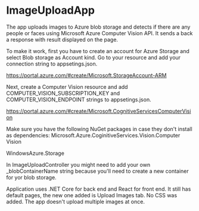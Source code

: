 # ImageUploadApp

The app uploads images to Azure blob storage and detects if there are any people or faces using Microsoft Azure Computer Vision API. 
It sends a back a response with result displayed on the page.

To make it work, first you have to create an account for Azure Storage and select Blob storage as Account kind. 
Go to your resource and add your connection string to appsetings.json.

https://portal.azure.com/#create/Microsoft.StorageAccount-ARM

Next, create a Computer Vision resource and add COMPUTER_VISION_SUBSCRIPTION_KEY and COMPUTER_VISION_ENDPOINT strings to appsetings.json.

https://portal.azure.com/#create/Microsoft.CognitiveServicesComputerVision

Make sure you have the following NuGet packages in case they don't install as dependencies: 
Microsoft.Azure.CoginitiveServices.Vision.Computer Vision

WindowsAzure.Storage

In ImageUploadController you might need to add your own _blobContainerName string because you'll need to create a new container for yor blob storage.

Application uses .NET Core for back end and React for front end. It still has default pages, the new one added is Upload Images tab. No CSS was added.
The app doesn't upload multiple images at once. 
